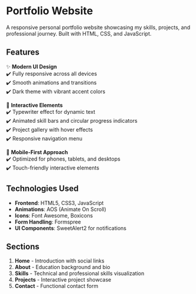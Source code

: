 # Portfolio Website

A responsive personal portfolio website showcasing my skills, projects, and professional journey. Built with HTML, CSS, and JavaScript.

## Features

✨ **Modern UI Design**  
✔️ Fully responsive across all devices  
✔️ Smooth animations and transitions  
✔️ Dark theme with vibrant accent colors  

🚀 **Interactive Elements**  
✔️ Typewriter effect for dynamic text  
✔️ Animated skill bars and circular progress indicators  
✔️ Project gallery with hover effects  
✔️ Responsive navigation menu  

📱 **Mobile-First Approach**  
✔️ Optimized for phones, tablets, and desktops  
✔️ Touch-friendly interactive elements  

## Technologies Used

- **Frontend**: HTML5, CSS3, JavaScript
- **Animations**: AOS (Animate On Scroll)
- **Icons**: Font Awesome, Boxicons
- **Form Handling**: Formspree
- **UI Components**: SweetAlert2 for notifications

## Sections

1. **Home** - Introduction with social links
2. **About** - Education background and bio
3. **Skills** - Technical and professional skills visualization
4. **Projects** - Interactive project showcase
5. **Contact** - Functional contact form
